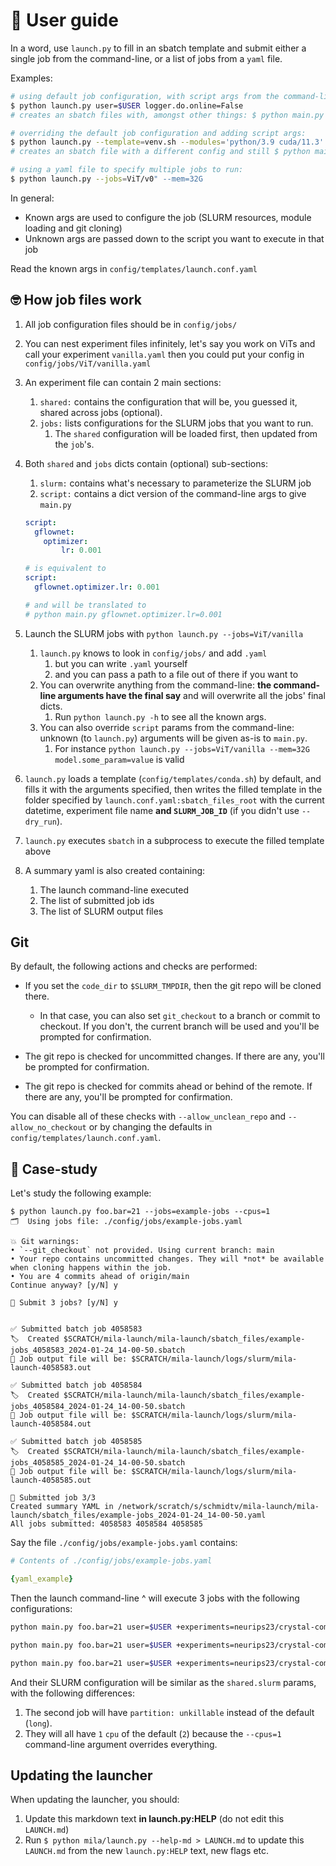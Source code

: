 # 🥳 User guide

In a word, use `launch.py` to fill in an sbatch template and submit either
a single job from the command-line, or a list of jobs from a `yaml` file.

Examples:

```bash
# using default job configuration, with script args from the command-line:
$ python launch.py user=$USER logger.do.online=False
# creates an sbatch files with, amongst other things: $ python main.py user=$USER logger.do.online=False

# overriding the default job configuration and adding script args:
$ python launch.py --template=venv.sh --modules='python/3.9 cuda/11.3' --cpus=3 user=$USER logger.do.online=False
# creates an sbatch file with a different config and still $ python main.py user=$USER logger.do.online=False

# using a yaml file to specify multiple jobs to run:
$ python launch.py --jobs=ViT/v0" --mem=32G
```

In general:

* Known args are used to configure the job (SLURM resources, module loading and git cloning)
* Unknown args are passed down to the script you want to execute in that job

Read the known args in `config/templates/launch.conf.yaml`

## 🤓 How job files work

1. All job configuration files should be in `config/jobs/`
2. You can nest experiment files infinitely, let's say you work on ViTs and call your experiment `vanilla.yaml` then you could put your config in `config/jobs/ViT/vanilla.yaml`
3. An experiment file can contain 2 main sections:
    1. `shared:` contains the configuration that will be, you guessed it, shared across jobs (optional).
    2. `jobs:` lists configurations for the SLURM jobs that you want to run.
       1. The `shared` configuration will be loaded first, then updated from the `job`'s.
4. Both `shared` and `jobs` dicts contain (optional) sub-sections:
    1. `slurm:` contains what's necessary to parameterize the SLURM job
    2. `script:` contains a dict version of the command-line args to give `main.py`

    ```yaml
    script:
      gflownet:
        optimizer:
            lr: 0.001

    # is equivalent to
    script:
      gflownet.optimizer.lr: 0.001

    # and will be translated to
    # python main.py gflownet.optimizer.lr=0.001
    ```

5. Launch the SLURM jobs with `python launch.py --jobs=ViT/vanilla`
    1. `launch.py` knows to look in `config/jobs/` and add `.yaml`
       1. but you can write `.yaml` yourself
       2. and you can pass a path to a file out of there if you want to
    2. You can overwrite anything from the command-line: **the command-line arguments have the final say** and will overwrite all the jobs' final dicts.
       1. Run `python launch.py -h` to see all the known args.
    3. You can also override `script` params from the command-line: unknown (to `launch.py`) arguments will be given as-is to `main.py`.
       1. For instance `python launch.py --jobs=ViT/vanilla --mem=32G model.some_param=value` is valid
6. `launch.py` loads a template (`config/templates/conda.sh`) by default, and fills it with the arguments specified, then writes the filled template in the folder specified by `launch.conf.yaml:sbatch_files_root` with the current datetime, experiment file name **and `SLURM_JOB_ID`** (if you didn't use `--dry_run`).
7. `launch.py` executes `sbatch` in a subprocess to execute the filled template above
8. A summary yaml is also created containing:
   1. The launch command-line executed
   2. The list of submitted job ids
   3. The list of SLURM output files


## Git

By default, the following actions and checks are performed:

* If you set the `code_dir` to `$SLURM_TMPDIR`, then the git repo will be cloned there.

    * In that case, you can also set `git_checkout` to a branch or commit to checkout.
        If you don't, the current branch will be used and you'll be prompted for confirmation.

* The git repo is checked for uncommitted changes. If there are any, you'll be prompted for confirmation.
* The git repo is checked for commits ahead or behind of the remote. If there are any, you'll be prompted for confirmation.

You can disable all of these checks with `--allow_unclean_repo` and `--allow_no_checkout`
or by changing the defaults in `config/templates/launch.conf.yaml`.

## 📝 Case-study

Let's study the following example:

```text
$ python launch.py foo.bar=21 --jobs=example-jobs --cpus=1
🗂  Using jobs file: ./config/jobs/example-jobs.yaml

💥 Git warnings:
• `--git_checkout` not provided. Using current branch: main
• Your repo contains uncommitted changes. They will *not* be available when cloning happens within the job.
• You are 4 commits ahead of origin/main
Continue anyway? [y/N] y

🚨 Submit 3 jobs? [y/N] y


✅ Submitted batch job 4058583
🏷  Created $SCRATCH/mila-launch/mila-launch/sbatch_files/example-jobs_4058583_2024-01-24_14-00-50.sbatch
📝 Job output file will be: $SCRATCH/mila-launch/logs/slurm/mila-launch-4058583.out

✅ Submitted batch job 4058584
🏷  Created $SCRATCH/mila-launch/mila-launch/sbatch_files/example-jobs_4058584_2024-01-24_14-00-50.sbatch
📝 Job output file will be: $SCRATCH/mila-launch/logs/slurm/mila-launch-4058584.out

✅ Submitted batch job 4058585
🏷  Created $SCRATCH/mila-launch/mila-launch/sbatch_files/example-jobs_4058585_2024-01-24_14-00-50.sbatch
📝 Job output file will be: $SCRATCH/mila-launch/logs/slurm/mila-launch-4058585.out

🚀 Submitted job 3/3
Created summary YAML in /network/scratch/s/schmidtv/mila-launch/mila-launch/sbatch_files/example-jobs_2024-01-24_14-00-50.yaml
All jobs submitted: 4058583 4058584 4058585
```

Say the file `./config/jobs/example-jobs.yaml` contains:

```yaml
# Contents of ./config/jobs/example-jobs.yaml

{yaml_example}
```

Then the launch command-line ^ will execute 3 jobs with the following configurations:

```bash
python main.py foo.bar=21 user=$USER +experiments=neurips23/crystal-comp-sg-lp.yaml gflownet=flowmatch gflownet.optimizer.lr=0.0001

python main.py foo.bar=21 user=$USER +experiments=neurips23/crystal-comp-sg-lp.yaml gflownet=flowmatch gflownet.optimizer.lr=0.0001 gflownet.policy.backward=None

python main.py foo.bar=21 user=$USER +experiments=neurips23/crystal-comp-sg-lp.yaml gflownet=trajectorybalance gflownet.optimizer.lr=0.0001
```

And their SLURM configuration will be similar as the `shared.slurm` params, with the following differences:

1. The second job will have `partition: unkillable` instead of the default (`long`).
2. They will all have `1` `cpu` of the default (`2`) because the `--cpus=1` command-line
    argument overrides everything.

## Updating the launcher

When updating the launcher, you should:

1. Update this markdown text **in launch.py:HELP** (do not edit this `LAUNCH.md`)
2. Run `$ python mila/launch.py --help-md > LAUNCH.md` to update this `LAUNCH.md` from the new `launch.py:HELP` text, new flags etc.
